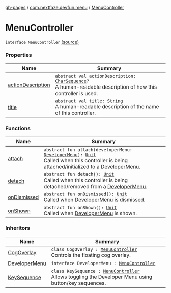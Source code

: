 [gh-pages](../../index.md) / [com.nextfaze.devfun.menu](../index.md) / [MenuController](./index.md)

# MenuController

`interface MenuController` [(source)](https://github.com/NextFaze/dev-fun/tree/master/devfun-menu/src/main/java/com/nextfaze/devfun/menu/DeveloperMenu.kt#L43)

### Properties

| Name | Summary |
|---|---|
| [actionDescription](action-description.md) | `abstract val actionDescription: `[`CharSequence`](https://kotlinlang.org/api/latest/jvm/stdlib/kotlin/-char-sequence/index.html)`?`<br>A human-readable description of how this controller is used. |
| [title](title.md) | `abstract val title: `[`String`](https://kotlinlang.org/api/latest/jvm/stdlib/kotlin/-string/index.html)<br>A human-readable description of the name of this controller. |

### Functions

| Name | Summary |
|---|---|
| [attach](attach.md) | `abstract fun attach(developerMenu: `[`DeveloperMenu`](../-developer-menu/index.md)`): `[`Unit`](https://kotlinlang.org/api/latest/jvm/stdlib/kotlin/-unit/index.html)<br>Called when this controller is being attached/initialized to a [DeveloperMenu](../-developer-menu/index.md). |
| [detach](detach.md) | `abstract fun detach(): `[`Unit`](https://kotlinlang.org/api/latest/jvm/stdlib/kotlin/-unit/index.html)<br>Called when this controller is being detached/removed from a [DeveloperMenu](../-developer-menu/index.md). |
| [onDismissed](on-dismissed.md) | `abstract fun onDismissed(): `[`Unit`](https://kotlinlang.org/api/latest/jvm/stdlib/kotlin/-unit/index.html)<br>Called when [DeveloperMenu](../-developer-menu/index.md) is dismissed. |
| [onShown](on-shown.md) | `abstract fun onShown(): `[`Unit`](https://kotlinlang.org/api/latest/jvm/stdlib/kotlin/-unit/index.html)<br>Called when [DeveloperMenu](../-developer-menu/index.md) is shown. |

### Inheritors

| Name | Summary |
|---|---|
| [CogOverlay](../../com.nextfaze.devfun.menu.controllers/-cog-overlay/index.md) | `class CogOverlay : `[`MenuController`](./index.md)<br>Controls the floating cog overlay. |
| [DeveloperMenu](../-developer-menu/index.md) | `interface DeveloperMenu : `[`MenuController`](./index.md) |
| [KeySequence](../../com.nextfaze.devfun.menu.controllers/-key-sequence/index.md) | `class KeySequence : `[`MenuController`](./index.md)<br>Allows toggling the Developer Menu using button/key sequences. |
